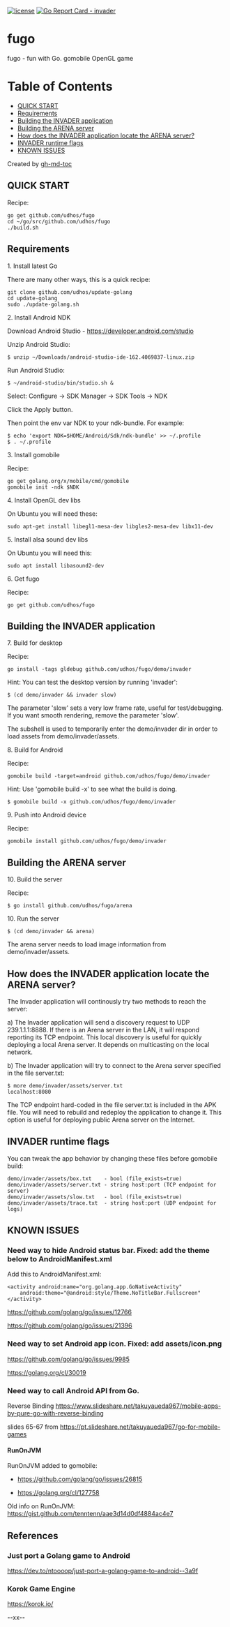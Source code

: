 [![license](http://img.shields.io/badge/license-MIT-blue.svg)](https://github.com/udhos/fugo/blob/master/LICENSE)
[![Go Report Card - invader](https://goreportcard.com/badge/github.com/udhos/fugo/invader)](https://goreportcard.com/report/github.com/udhos/fugo/invader)

# fugo
fugo - fun with Go. gomobile OpenGL game

Table of Contents
=================

  * [QUICK START](#quick-start)
  * [Requirements](#requirements)
  * [Building the INVADER application](#building-the-invader-application)
  * [Building the ARENA server](#building-the-arena-server)
  * [How does the INVADER application locate the ARENA server?](#how-does-the-invader-application-locate-the-arena-server)
  * [INVADER runtime flags](#invader-runtime-flags)
  * [KNOWN ISSUES](#known-issues)

Created by [gh-md-toc](https://github.com/ekalinin/github-markdown-toc.go)

## QUICK START

Recipe:

    go get github.com/udhos/fugo
    cd ~/go/src/github.com/udhos/fugo
    ./build.sh

## Requirements

1\. Install latest Go

There are many other ways, this is a quick recipe:

    git clone github.com/udhos/update-golang
    cd update-golang
    sudo ./update-golang.sh

2\. Install Android NDK

Download Android Studio - https://developer.android.com/studio

Unzip Android Studio:

    $ unzip ~/Downloads/android-studio-ide-162.4069837-linux.zip

Run Android Studio:

    $ ~/android-studio/bin/studio.sh &

Select: Configure -> SDK Manager -> SDK Tools -> NDK

Click the Apply button.

Then point the env var NDK to your ndk-bundle. For example:

    $ echo 'export NDK=$HOME/Android/Sdk/ndk-bundle' >> ~/.profile
    $ . ~/.profile

3\. Install gomobile

Recipe:

    go get golang.org/x/mobile/cmd/gomobile
    gomobile init -ndk $NDK

4\. Install OpenGL dev libs

On Ubuntu you will need these:

    sudo apt-get install libegl1-mesa-dev libgles2-mesa-dev libx11-dev

5\. Install alsa sound dev libs

On Ubuntu you will need this:

    sudo apt install libasound2-dev

6\. Get fugo

Recipe:

    go get github.com/udhos/fugo

## Building the INVADER application

7\. Build for desktop

Recipe:

    go install -tags gldebug github.com/udhos/fugo/demo/invader

Hint: You can test the desktop version by running 'invader':

    $ (cd demo/invader && invader slow)

The parameter 'slow' sets a very low frame rate, useful for test/debugging.
If you want smooth rendering, remove the parameter 'slow'.

The subshell is used to temporarily enter the demo/invader dir in order to load assets from demo/invader/assets.

8\. Build for Android

Recipe:

    gomobile build -target=android github.com/udhos/fugo/demo/invader

Hint: Use 'gomobile build -x' to see what the build is doing.

    $ gomobile build -x github.com/udhos/fugo/demo/invader

9\. Push into Android device

Recipe:

    gomobile install github.com/udhos/fugo/demo/invader

## Building the ARENA server

10\. Build the server

Recipe:

    $ go install github.com/udhos/fugo/arena

10\. Run the server

    $ (cd demo/invader && arena)

The arena server needs to load image information from demo/invader/assets.

## How does the INVADER application locate the ARENA server?

The Invader application will continously try two methods to reach the server:

a) The Invader application will send a discovery request to UDP 239.1.1.1:8888. If there is an Arena server in the LAN, it will respond reporting its TCP endpoint. This local discovery is useful for quickly deploying a local Arena server. It depends on multicasting on the local network.

b) The Invader application will try to connect to the Arena server specified in the file server.txt:

    $ more demo/invader/assets/server.txt 
    localhost:8080

The TCP endpoint hard-coded in the file server.txt is included in the APK file. You will need to rebuild and redeploy the application to change it. This option is useful for deploying public Arena server on the Internet.

## INVADER runtime flags

You can tweak the app behavior by changing these files before gomobile build:

    demo/invader/assets/box.txt    - bool (file_exists=true)
    demo/invader/assets/server.txt - string host:port (TCP endpoint for server)
    demo/invader/assets/slow.txt   - bool (file_exists=true)
    demo/invader/assets/trace.txt  - string host:port (UDP endpoint for logs)

## KNOWN ISSUES

### Need way to hide Android status bar. Fixed: add the theme below to AndroidManifest.xml

Add this to AndroidManifest.xml:

    <activity android:name="org.golang.app.GoNativeActivity"
        android:theme="@android:style/Theme.NoTitleBar.Fullscreen"
    </activity>

https://github.com/golang/go/issues/12766

https://github.com/golang/go/issues/21396

### Need way to set Android app icon. Fixed: add assets/icon.png

https://github.com/golang/go/issues/9985

https://golang.org/cl/30019

### Need way to call Android API from Go.

Reverse Binding https://www.slideshare.net/takuyaueda967/mobile-apps-by-pure-go-with-reverse-binding

slides 65-67 from https://pt.slideshare.net/takuyaueda967/go-for-mobile-games

#### RunOnJVM

RunOnJVM added to gomobile:

- https://github.com/golang/go/issues/26815 

- https://golang.org/cl/127758

Old info on RunOnJVM: https://gist.github.com/tenntenn/aae3d14d0df4884ac4e7

## References

### Just port a Golang game to Android

https://dev.to/ntoooop/just-port-a-golang-game-to-android--3a9f

### Korok Game Engine

https://korok.io/


--xx--

